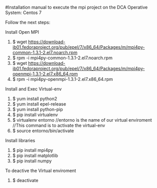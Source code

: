 #Installation manual to execute the mpi project on the DCA
Operative System: Centos 7

Follow the next steps: 

Install Open MPI
1. $ wget https://download-ib01.fedoraproject.org/pub/epel/7/x86_64/Packages/m/mpi4py-common-1.3.1-2.el7.noarch.rpm 
2. $ rpm -i mpi4py-common-1.3.1-2.el7.noarch.rpm
3. $ wget https://download-ib01.fedoraproject.org/pub/epel/7/x86_64/Packages/m/mpi4py-openmpi-1.3.1-2.el7.x86_64.rpm
4. $ rpm -i mpi4py-openmpi-1.3.1-2.el7.x86_64.rpm

Install and Exec Virtual-env
1. $ yum install python2
2. $ yum install epel-release
3. $ yum install python-pip
4. $ pip install virtualenv 
5. $ virtualenv entorno
 //entorno is the name of our virtual enviroment
 //This command is to activate the virtual-env
6. $ source entorno/bin/activate 

Install libraries
1. $ pip install mpi4py
2. $ pip install matplotlib
3. $ pip install numpy

To deactive the Virtual enviroment

1. $ deactivate

